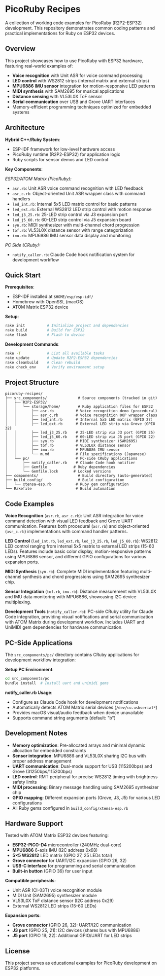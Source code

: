 # PicoRuby Recipes

A collection of working code examples for PicoRuby (R2P2-ESP32) development. This repository demonstrates common coding patterns and practical implementations for Ruby on ESP32 devices.

## Overview

This project showcases how to use PicoRuby with ESP32 hardware, featuring real-world examples of:
- **Voice recognition** with Unit ASR for voice command processing
- **LED control** with WS2812 strips (internal matrix and external strips)
- **MPU6886 IMU sensor** integration for motion-responsive LED patterns
- **MIDI synthesis** with SAM2695 for musical applications
- **Distance sensing** with VL53L0X ToF sensor
- **Serial communication** over USB and Grove UART interfaces
- Memory-efficient programming techniques optimized for embedded systems

## Architecture

**Hybrid C++/Ruby System**:
- ESP-IDF framework for low-level hardware access
- PicoRuby runtime (R2P2-ESP32) for application logic
- Ruby scripts for sensor demos and LED control

**Key Components**:

*ESP32/ATOM Matrix (PicoRuby):*
- `asr.rb`: Unit ASR voice command recognition with LED feedback
- `asr_c.rb`: Object-oriented Unit ASR wrapper class with command handlers
- `led_int.rb`: Internal 5x5 LED matrix control for basic patterns
- `led_ext.rb`: External WS2812 LED strip control with motion response
- `led_j3_25.rb`: 25-LED strip control via J3 expansion port
- `led_j5_60.rb`: 60-LED strip control via J5 expansion board
- `syn.rb`: MIDI synthesizer with multi-channel chord progression
- `tof.rb`: VL53L0X distance sensor with range categorization
- `imu.rb`: MPU6886 IMU sensor data display and monitoring

*PC Side (CRuby):*
- `notify_caller.rb`: Claude Code hook notification system for development workflow

## Quick Start

**Prerequisites**:
- ESP-IDF installed at `$HOME/esp/esp-idf/`
- Homebrew with OpenSSL (macOS)
- ATOM Matrix ESP32 device

**Setup**:
```bash
rake init          # Initialize project and dependencies
rake build         # Build for ESP32
rake flash         # Flash to device
```

**Development Commands**:
```bash
rake -T            # List all available tasks
rake update        # Update R2P2-ESP32 dependencies
rake cleanbuild    # Clean rebuild
rake check_env     # Verify environment setup
```

## Project Structure

```
picoruby-recipes/
├── src_components/              # Source components (tracked in git)
│   ├── R2P2-ESP32/
│   │   └── storage/home/        # Ruby application files for ESP32
│   │       ├── asr.rb          # Voice recognition demo (procedural)
│   │       ├── asr_c.rb        # Voice recognition OOP wrapper class
│   │       ├── led_int.rb      # Internal 5x5 LED matrix (GPIO 27)
│   │       ├── led_ext.rb      # External LED strip via Grove (GPIO 32)
│   │       ├── led_j3_25.rb    # 25-LED strip via J3 port (GPIO 25)
│   │       ├── led_j5_60.rb    # 60-LED strip via J5 port (GPIO 22)
│   │       ├── syn.rb          # MIDI synthesizer (SAM2695)
│   │       ├── tof.rb          # VL53L0X distance sensor
│   │       ├── imu.rb          # MPU6886 IMU sensor
│   │       └── m.md            # File specifications (Japanese)
│   └── pc/                     # PC-side CRuby applications
│       ├── notify_caller.rb    # Claude Code hook notifier
│       ├── Gemfile            # Ruby dependencies
│       └── Gemfile.lock       # Locked versions
├── components/                  # Build directory (auto-generated)
├── build_config/                # Build configuration
│   └── xtensa-esp.rb           # Ruby gem configuration
└── Rakefile                    # Build automation
```

## Code Examples

**Voice Recognition** (`asr.rb`, `asr_c.rb`):
Unit ASR integration for voice command detection with visual LED feedback and Grove UART communication. Features both procedural (`asr.rb`) and object-oriented (`asr_c.rb`) implementations with command handler patterns.

**LED Control** (`led_int.rb`, `led_ext.rb`, `led_j3_25.rb`, `led_j5_60.rb`):
WS2812 LED control ranging from internal 5x5 matrix to external LED strips (15-60 LEDs). Features include basic color display, motion-responsive patterns using MPU6886 sensor, and different GPIO configurations for various expansion ports.

**MIDI Synthesis** (`syn.rb`):
Complete MIDI implementation featuring multi-channel synthesis and chord progressions using SAM2695 synthesizer chip.

**Sensor Integration** (`tof.rb`, `imu.rb`):
Distance measurement with VL53L0X and IMU data monitoring with MPU6886, showcasing I2C device multiplexing.

**Development Tools** (`notify_caller.rb`):
PC-side CRuby utility for Claude Code integration, providing visual notifications and serial communication with ATOM Matrix during development workflow. Includes UART and UniMIDI gem dependencies for hardware communication.

## PC-Side Applications

The `src_components/pc/` directory contains CRuby applications for development workflow integration:

**Setup PC Environment**:
```bash
cd src_components/pc
bundle install  # Install uart and unimidi gems
```

**notify_caller.rb Usage**:
- Configure as Claude Code hook for development notifications
- Automatically detects ATOM Matrix serial devices (`/dev/cu.usbserial*`)
- Provides macOS visual/audio feedback when device unavailable
- Supports command string arguments (default: "b")

## Development Notes

- **Memory optimization**: Pre-allocated arrays and minimal dynamic allocation for embedded constraints
- **Sensor integration**: MPU6886 and VL53L0X sharing I2C bus with proper address management
- **UART communication**: Dual-mode support for USB (115200bps) and Grove (31250bps/115200bps)
- **LED control**: RMT peripheral for precise WS2812 timing with brightness safety limits
- **MIDI processing**: Binary message handling using SAM2695 synthesizer chip
- **GPIO mapping**: Different expansion ports (Grove, J3, J5) for various LED configurations
- All Ruby gems configured in `build_config/xtensa-esp.rb`

## Hardware Support

Tested with ATOM Matrix ESP32 devices featuring:
- **ESP32-PICO-D4** microcontroller (240MHz dual-core)
- **MPU6886** 6-axis IMU (I2C address 0x68)
- **5×5 WS2812** LED matrix (GPIO 27, 25 LEDs total)
- **Grove connector** for UART/I2C expansion (GPIO 26, 32)
- **USB-C interface** for programming and serial communication
- **Built-in button** (GPIO 39) for user input

**Compatible peripherals**:
- Unit ASR (CI-03T) voice recognition module
- MIDI Unit (SAM2695) synthesizer module  
- VL53L0X ToF distance sensor (I2C address 0x29)
- External WS2812 LED strips (15-60 LEDs)

**Expansion ports**:
- **Grove connector** (GPIO 26, 32): UART/I2C communication
- **J3 port** (GPIO 25, 21): I2C devices (shares bus with MPU6886)
- **J5 port** (GPIO 19, 22): Additional GPIO/UART for LED strips

## License

This project serves as educational examples for PicoRuby development on ESP32 platforms.